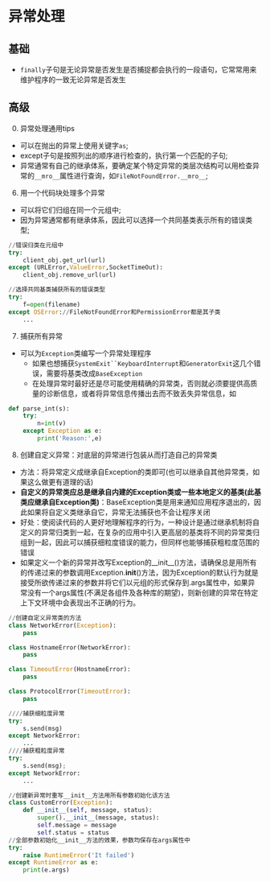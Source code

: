 # 异常处理
## 基础
- `finally`子句是无论异常是否发生是否捕捉都会执行的一段语句，它常常用来维护程序的一致无论异常是否发生


## 高级
0. 异常处理通用tips
  - 可以在抛出的异常上使用关键字`as`;
  - except子句是按照列出的顺序进行检查的，执行第一个匹配的子句;
  - 异常通常有自己的继承体系，要确定某个特定异常的类层次结构可以用检查异常的`__mro__`属性进行查询，如`FileNotFoundError.__mro__`;

6. 用一个代码块处理多个异常
  - 可以将它们归组在同一个元组中;
  - 因为异常通常都有继承体系，因此可以选择一个共同基类表示所有的错误类型;

```python
//错误归类在元组中
try:
	client_obj.get_url(url)
except (URLError,ValueError,SocketTimeOut):
	client_obj.remove_url(url)

//选择共同基类捕获所有的错误类型
try:
	f=open(filename)
except OSError://FileNotFoundError和PermissionError都是其子类
	...
```
7. 捕获所有异常
  - 可以为`Exception`类编写一个异常处理程序
	- 如果也想捕获`SystemExit``KeyboardInterrupt`和`GeneratorExit`这几个错误，需要将基类改成`BaseException`
	- 在处理异常时最好还是尽可能使用精确的异常类，否则就必须要提供高质量的诊断信息，或者将异常信息传播出去而不致丢失异常信息，如
```python
def parse_int(s):
	try:
		n=int(v)
	except Exception as e:
		print('Reason:',e)
```

8. 创建自定义异常：对底层的异常进行包装从而打造自己的异常类
  - 方法：将异常定义成继承自Exception的类即可(也可以继承自其他异常类，如果这么做更有道理的话)
  - **自定义的异常类应总是继承自内建的Exception类或一些本地定义的基类(此基类应继承自Exception类)**：BaseException类是用来通知应用程序退出的，因此如果将自定义类继承自它，异常无法捕获也不会让程序关闭
  - 好处：使阅读代码的人更好地理解程序的行为，一种设计是通过继承机制将自定义的异常归类到一起，在复杂的应用中引入更高层的基类将不同的异常类归组到一起，因此可以捕获细粒度错误的能力，但同样也能够捕获粗粒度范围的错误
  - 如果定义一个新的异常并改写Exception的__init__()方法，请确保总是用所有的传递过来的参数调用Exception.__init__()方法，因为Exception的默认行为就是接受所欲传递过来的参数并将它们以元组的形式保存到.args属性中，如果异常没有一个args属性(不满足各组件及各种库的期望)，则新创建的异常在特定上下文环境中会表现出不正确的行为。
```python
//创建自定义异常类的方法
class NetworkError(Exception):
	pass

class HostnameError(NetworkError):
	pass

class TimeoutError(HostnameError):
	pass

class ProtocolError(TimeoutError):
	pass

////捕获细粒度异常
try:
	s.send(msg)
except NetworkError:
	...
////捕获粗粒度异常
try:
	s.send(msg);
except NetworkError:
	...

//创建新异常时重写__init__方法用所有参数初始化该方法
class CustomError(Exception):
	def __init__(self, message, status):
		super().__init__(message, status):
		self.message = message
		self.status = status
//全部参数初始化__init__方法的效果，参数均保存在args属性中
try:
	raise RuntimeError('It failed')
except RuntimeError as e:
	print(e.args)

```


